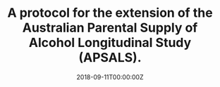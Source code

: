 ﻿---
title: "A protocol for the extension of the Australian Parental Supply of Alcohol Longitudinal Study (APSALS)."
authors:
- Wing See Yuen
- Amy Peacock
- admin
- Alexandra Aiken
- Louisa Degenhardt
- Veronica Boland
- Tiarani Dixon
- Kypros Kypr
- John Horwood
- Raimondo Bruno
- Jim McCambridge
- Monika Wadolowski
- Jackob Najman
- Delyse Hutchinson
- Tim Slade
- Nyanda McBride
- Richard P Mattick
date: "2018-09-11T00:00:00Z"
doi: []
url_source: "https://ndarc.med.unsw.edu.au/sites/default/files/ndarc/resources/NDARC%20Technical%20Report%20340.pdf"
abstract: []
featured: false
image:
  caption: 'Image credit: [**UNSW Sydney**]'
  focal_point: ""
  preview_only: false
projects: []
publication: 'NDARC Technical Report No. 340'
publication_short: ""
publication_types:
- "4"
publishDate: "2018-09-11T00:00:00Z"
summary: A report describing the protocol for the extension of the APSALS longitudinal cohort study.
tags:
- Source Themes
---
